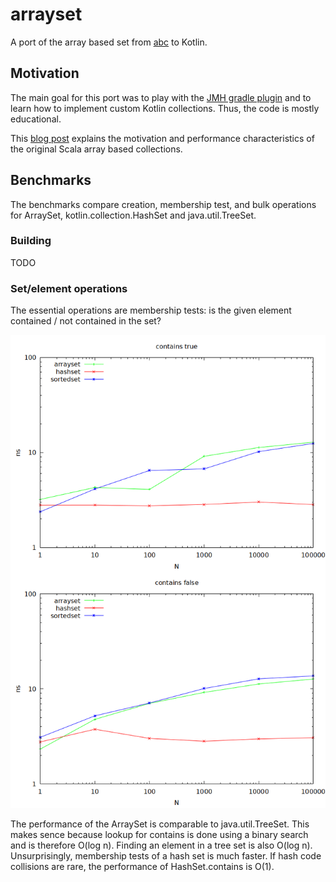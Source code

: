 # arrayset

A port of the array based set from [abc](https://github.com/rklaehn/abc) to Kotlin.

## Motivation

The main goal for this port was to play with the [JMH gradle plugin](https://github.com/melix/jmh-gradle-plugin) and to learn how to implement custom Kotlin collections.
Thus, the code is mostly educational.

This [blog post](http://rklaehn.github.io/2015/12/18/array-based-immutable-collections/) explains the motivation and performance characteristics of the original Scala array based collections.

## Benchmarks

The benchmarks compare creation, membership test, and bulk operations for ArraySet, kotlin.collection.HashSet and java.util.TreeSet.

### Building

TODO

### Set/element operations

The essential operations are membership tests: is the given element contained / not contained in the set?

![Membership tests](/jmh/setelement.png)

The performance of the ArraySet is comparable to java.util.TreeSet. This makes sence because lookup for contains is done using a binary search and is therefore O(log n).
Finding an element in a tree set is also O(log n). Unsurprisingly, membership tests of a hash set is much faster. If hash code collisions are rare, the performance of HashSet.contains is O(1).
